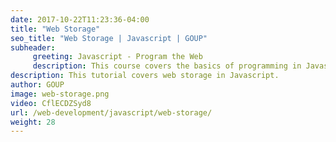 ```yaml
---
date: 2017-10-22T11:23:36-04:00
title: "Web Storage"
seo_title: "Web Storage | Javascript | GOUP"
subheader:
     greeting: Javascript - Program the Web
     description: This course covers the basics of programming in Javascript. Work your way through the videos/articles and I'll teach you everything you need to know to make your website more responsive!
description: This tutorial covers web storage in Javascript.
author: GOUP
image: web-storage.png
video: CflECDZSyd8
url: /web-development/javascript/web-storage/
weight: 28
---
```

